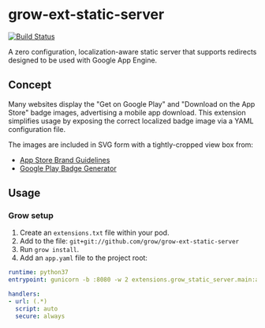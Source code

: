 # grow-ext-static-server

[![Build Status](https://travis-ci.org/grow/grow-ext-static-server.svg?branch=master)](https://travis-ci.org/grow/grow-ext-static-server)

A zero configuration, localization-aware static server that supports redirects designed to be used with Google App Engine.

## Concept

Many websites display the "Get on Google Play" and "Download on the App Store"
badge images, advertising a mobile app download. This extension simplifies usage
by exposing the correct localized badge image via a YAML configuration file.

The images are included in SVG form with a tightly-cropped view box from:

- [App Store Brand Guidelines](https://developer.apple.com/app-store/marketing/guidelines/#section-badges)
- [Google Play Badge Generator](https://play.google.com/intl/en_us/badges/)

## Usage

### Grow setup

1. Create an `extensions.txt` file within your pod.
1. Add to the file: `git+git://github.com/grow/grow-ext-static-server`
1. Run `grow install`.
1. Add an `app.yaml` file to the project root:

```yaml
runtime: python37
entrypoint: gunicorn -b :8080 -w 2 extensions.grow_static_server.main:app

handlers:
- url: (.*)
  script: auto
  secure: always
```